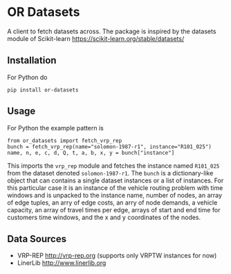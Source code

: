 # OR Datasets

A client to fetch datasets across. The package is inspired by the datasets module of Scikit-learn https://scikit-learn.org/stable/datasets/

## Installation

For Python do

```
pip install or-datasets
```

## Usage

For Python the example pattern is

```
from or_datasets import fetch_vrp_rep
bunch = fetch_vrp_rep(name="solomon-1987-r1", instance="R101_025")
name, n, e, c, d, Q, t, a, b, x, y = bunch["instance"]
```

This imports the `vrp_rep` module and fetches the instance named `R101_025` from the dataset denoted `solomon-1987-r1`. The `bunch` is a dictionary-like object that can contains a single dataset instances or a list of instances. For this particular case it is an instance of the vehicle routing problem with time windows and is unpacked to the instance name, number of nodes, an array of edge tuples, an arry of edge costs, an arry of node demands, a vehicle capacity, an array of travel times per edge, arrays of start and end time for customers time windows, and the x and y coordinates of the nodes.

## Data Sources

- VRP-REP http://vrp-rep.org (supports only VRPTW instances for now)
- LinerLib http://www.linerlib.org
